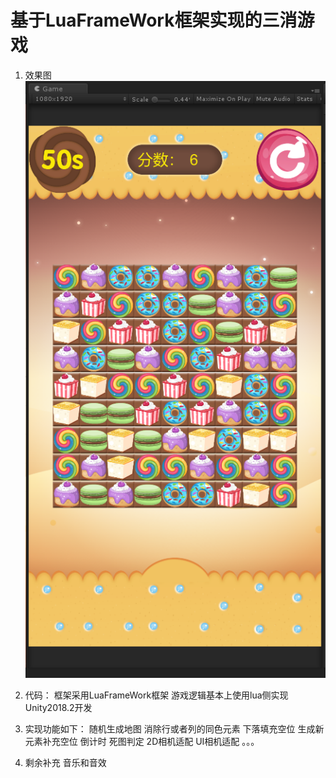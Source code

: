 # 基于LuaFrameWork框架实现的三消游戏
1. 效果图
   ![avatar](doc/01.png)

2. 代码：
   框架采用LuaFrameWork框架
   游戏逻辑基本上使用lua侧实现
   Unity2018.2开发

3. 实现功能如下：
   随机生成地图
   消除行或者列的同色元素
   下落填充空位
   生成新元素补充空位
   倒计时
   死图判定
   2D相机适配
   UI相机适配
   。。。

4. 剩余补充
   音乐和音效

